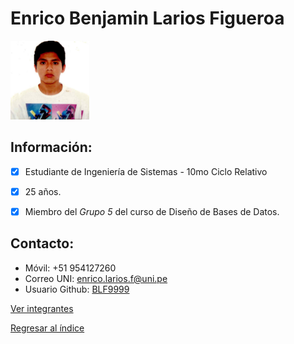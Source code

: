 # Enrico Benjamin Larios Figueroa

<img src="EnricoLarios.jpeg" alt="Enrico Larios Figueroa" style="width: 25%; height: auto;" />

 ## **Información:**
- [x] Estudiante de Ingeniería de Sistemas - 10mo Ciclo Relativo
- [x] 25 años.
- [x] Miembro del *Grupo 5* del curso de Diseño de Bases de Datos.


 ## **Contacto:**

  * Móvil: +51 954127260
  * Correo UNI: enrico.larios.f@uni.pe
  * Usuario Github: [BLF9999](https://github.com/BLF9999)

[Ver integrantes](../Integrantes.md)

[Regresar al índice](../../README.md)
